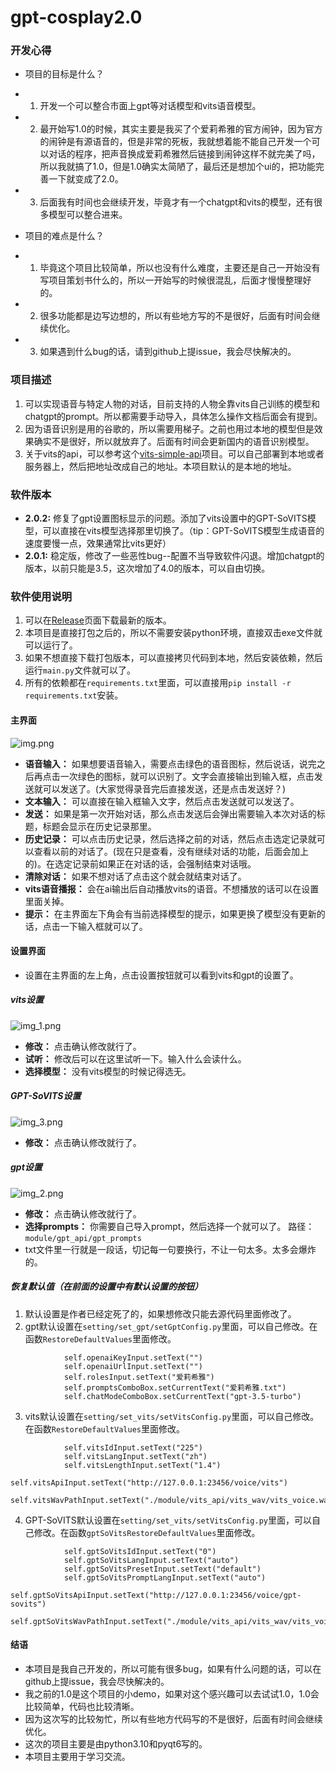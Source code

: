 # gpt-cosplay2.0

### 开发心得
- 项目的目标是什么？

- 1. 开发一个可以整合市面上gpt等对话模型和vits语音模型。
- 2. 最开始写1.0的时候，其实主要是我买了个爱莉希雅的官方闹钟，因为官方的闹钟是有源语音的，但是非常的死板，我就想着能不能自己开发一个可以对话的程序，把声音换成爱莉希雅然后链接到闹钟这样不就完美了吗，所以我就搞了1.0，但是1.0确实太简陋了，最后还是想加个ui的，把功能完善一下就变成了2.0。
- 3. 后面我有时间也会继续开发，毕竟才有一个chatgpt和vits的模型，还有很多模型可以整合进来。
- 项目的难点是什么？
- 1. 毕竟这个项目比较简单，所以也没有什么难度，主要还是自己一开始没有写项目策划书什么的，所以一开始写的时候很混乱，后面才慢慢整理好的。
- 2. 很多功能都是边写边想的，所以有些地方写的不是很好，后面有时间会继续优化。
- 3. 如果遇到什么bug的话，请到github上提issue，我会尽快解决的。


### 项目描述
1. 可以实现语音与特定人物的对话，目前支持的人物全靠vits自己训练的模型和chatgpt的prompt。所以都需要手动导入，具体怎么操作文档后面会有提到。
2. 因为语音识别是用的谷歌的，所以需要用梯子。之前也用过本地的模型但是效果确实不是很好，所以就放弃了。后面有时间会更新国内的语音识别模型。
3. 关于vits的api，可以参考这个[vits-simple-api](https://github.com/Artrajz/vits-simple-api)项目。可以自己部署到本地或者服务器上，然后把地址改成自己的地址。本项目默认的是本地的地址。

### 软件版本
* **2.0.2:** 修复了gpt设置图标显示的问题。添加了vits设置中的GPT-SoVITS模型，可以直接在vits模型选择那里切换了。（tip：GPT-SoVITS模型生成语音的速度要慢一点，效果通常比vits更好）
* **2.0.1:** 稳定版，修改了一些恶性bug--配置不当导致软件闪退。增加chatgpt的版本，以前只能是3.5，这次增加了4.0的版本，可以自由切换。

### 软件使用说明
1. 可以在[Release](https://github.com/daiHao4312/gpt-cosplay2.0/releases/tag/v2.0.1)页面下载最新的版本。
2. 本项目是直接打包之后的，所以不需要安装python环境，直接双击exe文件就可以运行了。
3. 如果不想直接下载打包版本，可以直接拷贝代码到本地，然后安装依赖，然后运行```main.py```文件就可以了。
4. 所有的依赖都在```requirements.txt```里面，可以直接用```pip install -r requirements.txt```安装。

#### 主界面
![img.png](README/img.png)

- **语音输入：** 如果想要语音输入，需要点击绿色的语音图标，然后说话，说完之后再点击一次绿色的图标，就可以识别了。文字会直接输出到输入框，点击发送就可以发送了。(大家觉得录音完后直接发送，还是点击发送好？)
- **文本输入：** 可以直接在输入框输入文字，然后点击发送就可以发送了。
- **发送：** 如果是第一次开始对话，那么点击发送后会弹出需要输入本次对话的标题，标题会显示在历史记录那里。
- **历史记录：** 可以点击历史记录，然后选择之前的对话，然后点击选定记录就可以查看以前的对话了。(现在只是查看，没有继续对话的功能，后面会加上的)。在选定记录前如果正在对话的话，会强制结束对话哦。
- **清除对话：** 如果不想对话了点击这个就会就结束对话了。
- **vits语音播报：** 会在ai输出后自动播放vits的语音。不想播放的话可以在设置里面关掉。
- **提示：** 在主界面左下角会有当前选择模型的提示，如果更换了模型没有更新的话，点击一下输入框就可以了。

#### 设置界面
- 设置在主界面的左上角，点击设置按钮就可以看到vits和gpt的设置了。
##### vits设置
![img_1.png](README/img_1.png)
- **修改：** 点击确认修改就行了。
- **试听：** 修改后可以在这里试听一下。输入什么会读什么。
- **选择模型：** 没有vits模型的时候记得选无。

##### GPT-SoVITS设置
![img_3.png](README/img_3.png)
- **修改：** 点击确认修改就行了。

##### gpt设置
![img_2.png](README/img_2.png)

- **修改：** 点击确认修改就行了。
- **选择prompts：** 你需要自己导入prompt，然后选择一个就可以了。 路径：```module/gpt_api/gpt_prompts```
- txt文件里一行就是一段话，切记每一句要换行，不让一句太多。太多会爆炸的。


##### 恢复默认值（在前面的设置中有默认设置的按钮）
1. 默认设置是作者已经定死了的，如果想修改只能去源代码里面修改了。
2. gpt默认设置在```setting/set_gpt/setGptConfig.py```里面，可以自己修改。在函数```RestoreDefaultValues```里面修改。
```
            self.openaiKeyInput.setText("")
            self.openaiUrlInput.setText("")
            self.rolesInput.setText("爱莉希雅")
            self.promptsComboBox.setCurrentText("爱莉希雅.txt")
            self.chatModeComboBox.setCurrentText("gpt-3.5-turbo")
```
3. vits默认设置在```setting/set_vits/setVitsConfig.py```里面，可以自己修改。在函数```RestoreDefaultValues```里面修改。
```
            self.vitsIdInput.setText("225")
            self.vitsLangInput.setText("zh")
            self.vitsLengthInput.setText("1.4")
            self.vitsApiInput.setText("http://127.0.0.1:23456/voice/vits")
            self.vitsWavPathInput.setText("./module/vits_api/vits_wav/vits_voice.wav")
```
4. GPT-SoVITS默认设置在```setting/set_vits/setVitsConfig.py```里面，可以自己修改。在函数```gptSoVitsRestoreDefaultValues```里面修改。
```
            self.gptSoVitsIdInput.setText("0")
            self.gptSoVitsLangInput.setText("auto")
            self.gptSoVitsPresetInput.setText("default")
            self.gptSoVitsPromptLangInput.setText("auto")
            self.gptSoVitsApiInput.setText("http://127.0.0.1:23456/voice/gpt-sovits")
            self.gptSoVitsWavPathInput.setText("./module/vits_api/vits_wav/vits_voice.wav")
```

#### 结语
- 本项目是我自己开发的，所以可能有很多bug，如果有什么问题的话，可以在github上提issue，我会尽快解决的。
- 我之前的1.0是这个项目的小demo，如果对这个感兴趣可以去试试1.0，1.0会比较简单，代码也比较清晰。
- 因为这次写的比较匆忙，所以有些地方代码写的不是很好，后面有时间会继续优化。
- 这次的项目主要是由python3.10和pyqt6写的。
- 本项目主要用于学习交流。